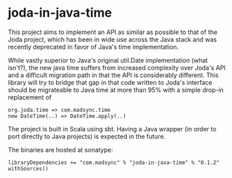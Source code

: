 # joda-in-java-time
This project aims to implement an API as similar as possible to that of the Joda project, which has been in wide use across the Java stack and was recently deprecated in favor of Java's time implementation. 

While vastly superior to Java's original util.Date implementation (what isn't?), the new java time suffers from increased complexity over Joda's API and a difficult migration path in that the API is considerably different. This library will try to bridge that gap in that code written to Joda's interface should be migrateable to Java time at more than 95% with a simple drop-in replacement of

```
org.joda.time => com.madsync.time  
new DateTime(..) => DateTime.apply(..)
```

The project is built in Scala using sbt. Having a Java wrapper (in order to port directly to Java projects) is expected in the future.

The binaries are hosted at sonatype:

```
libraryDependencies += "com.madsync" % "joda-in-java-time" % "0.1.2" withSources()
```